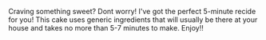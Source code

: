 Craving something sweet?
Dont worry! I've got the perfect 5-minute recide for you!
This cake uses generic ingredients that will usually be there at your house and takes no more than 5-7 minutes to make. Enjoy!!